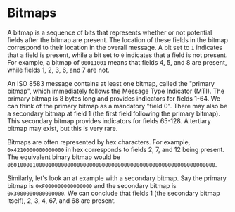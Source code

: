 # Bitmaps

A bitmap is a sequence of bits that represents whether or not potential fields after the bitmap are present. The location of these fields in the bitmap correspond to their location in the overall message. A bit set to `1` indicates that a field is present, while a bit set to `0` indicates that a field is not present. For example, a bitmap of `00011001` means that fields 4, 5, and 8 are present, while fields 1, 2, 3, 6, and 7 are not.

An ISO 8583 message contains at least one bitmap, called the "primary bitmap", which immediately follows the Message Type Indicator (MTI). The primary bitmap is 8 bytes long and provides indicators for fields 1-64. We can think of the primary bitmap as a mandatory "field 0". There may also be a secondary bitmap at field 1 (the first field following the primary bitmap). This secondary bitmap provides indicators for fields 65-128. A tertiary bitmap may exist, but this is very rare.

Bitmaps are often represented by hex characters. For example, `0x4210000000000000` in hex corresponds to fields 2, 7, and 12 being present. The equivalent binary bitmap would be `0b0100001000010000000000000000000000000000000000000000000000000000`.

Similarly, let's look an at example with a secondary bitmap. Say the primary bitmap is `0xF000000000000000` and the secondary bitmap is `0x3000000000000000`. We can conclude that fields 1 (the secondary bitmap itself), 2, 3, 4, 67, and 68 are present.
